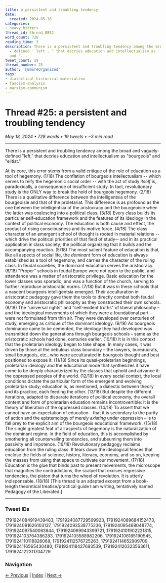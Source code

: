 ```yaml
---
title: a persistent and troubling tendency
date:
  created: 2024-05-18
categories:
- heavy_hitters
thread_id: thread_0852
word_count: 728
reading_time: 3
description: There is a persistent and troubling tendency among the broad and vaguely
  - defined ' left , ' that decries education and intellectualism as ' bourgeois '
  and '...
tweet_count: 19
thread_number: 25
author: '@BmoreOrganized'
tags:
- dialectical-historical-materialism
- fascism-analysis
- marxism-communism
---
```

# Thread #25: a persistent and troubling tendency

*May 18, 2024 • 728 words • 19 tweets • ~3 min read*

---

There is a persistent and troubling tendency among the broad and vaguely-defined "left," that decries education and intellectualism as "bourgeois" and "elitist."

At its core, this error stems from a valid critique of the role of education as a tool of hegemony. (1/18) The conflation of bourgeois intellectualism -- which serves to reify the hegemonic social order -- with the act of study *itself* is, paradoxically, a consequence of insufficient study. In fact, revolutionary study is the ONLY way to break the hold of bourgeois hegemony. (2/18) There is a qualitative difference between the intelligentsia of the bourgeoisie and that of the proletariat. This difference is as profound as the one between the intelligentsia of the aristocracy and the bourgeoisie when the latter was coalescing into a political class. (3/18) Every class builds its particular self-education framework and the features of its ideology in the context of political economy. The education is both cause and effect, the product of rising consciousness and its motive force. (4/18) The class character of an emergent school of thought is rooted in material relations -- which drive the political priorities of that field of study-- and in its practical application in class society; the political organizing that it builds and the accompanying reaction. (5/18) The most salient feature of education is that, like all aspects of social life, the *dominant* form of education is always established as a tool of hegemony, and carries the character of the ruling class. In feudal societies, the dominant education serves the aristocracy. (6/18) "Proper" schools in feudal Europe were not open to the public, and attendance was a matter of aristocratic privilege. Basic education for the lower classes was sporadic, and was a function of the church, serving to further reproduce aristocratic norms. (7/18) But it was in these schools that a nascent bourgeois intelligentsia emerged. Their acculturation in aristocratic pedagogy gave them the tools to directly combat both feudal economy and aristocratic philosophy as they constructed their own schools. (8/18) The “universal rights” and “self-evident truths” of liberal philosophy – and the ideological movements of which they were a foundational part – were not formulated from thin air. They were developed over centuries of study, emerging as critique of the dominant ideology. (9/18) As bourgeois dominance came to be cemented, the ideology they had developed was transmitted down the generations through bourgeois schools – same as the aristocratic schools had done, centuries earlier. (10/18) It is in this context that the proletarian ideology began to take shape. In many cases, it was driven by those at the nebulous class boundary – the lawyers, bureaucrats, small bourgeois, etc., who were acculturated in bourgeois thought and best positioned to expose it. (11/18) Since its quasi-proletarian beginnings, proletarian ideology and the educational mode that synthesizes it have come to be deeply characterized by the classes that uphold and advance it: the oppressed peoples of the world. (12/18) In every social context, the local conditions dictate the particular form of the emergent and evolving proletarian study; education is, as mentioned, a dialectic between theory and its practice, each feeding the other. (13/18) But despite the different iterations, adapted to disparate iterations of political economy, the overall content and form of proletarian education remains incontrovertible: it is the theory of liberation of the oppressed classes. (14/18) To assert that we cannot have an expectation of education – that it is secondary to the purity of action and the epistemology of merely *existing* under oppression – is to fall prey to the explicit aim of the bourgeois educational framework. (15/18) The single greatest feat of all aspects of hegemony is the naturalization of the dominant regime. In the field of education, this is accomplished by smothering all countervailing tendencies, and subsuming them into passivity and impotence. (16/18) Revolutionary pedagogy reclaims education from the ruling class. It tears down the ideological fences that enclose the fields of science, history, literacy, economy, and so on, keeping the masses from using that space to cultivate our movement. (17/18) Education is the glue that binds past to present movements, the microscope that magnifies the contradictions, the scalpel that excises regressive tendencies, the piston that turns the wheel of revolution. It is utterly indispensable. (18/18) [This thread is an adapted excerpt from a book-length theoretical treatise/practical guide I am writing, tentatively named Pedagogy of the Liberated.]

---

### Tweet IDs
1791924084919439483, 1791924087729569923, 1791924089684152473, 1791924091626103137, 1791924093538775236, 1791924095468048774, 1791924097540063644, 1791924099943399721, 1791924101902221815, 1791924103764386283, 1791924105588982206, 1791924108185190545, 1791924110118826068, 1791924112576725263, 1791924114652909709, 1791924116565430480, 1791924118427693539, 1791924120323563611, 1791924122311704729

### Navigation
[← Previous](024-*.md) | [Index](index.md) | [Next →](026-*.md)